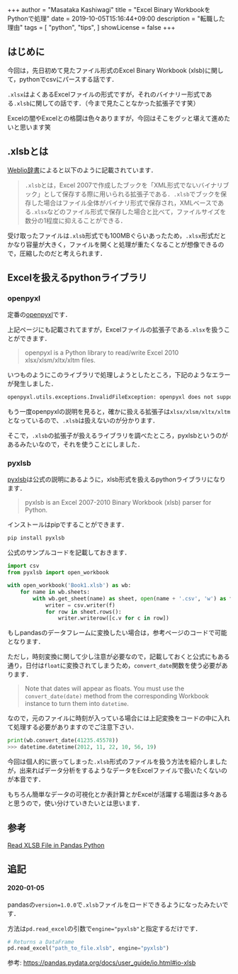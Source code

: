 +++
author = "Masataka Kashiwagi"
title = "Excel Binary WorkbookをPythonで処理"
date = 2019-10-05T15:16:44+09:00
description = "転職した理由"
tags = [
    "python",
    "tips",
]
showLicense = false
+++

## はじめに
今回は，先日初めて見たファイル形式のExcel Binary Workbook (xlsb)に関して，pythonでcsvにパースする話です．

`.xlsx`はよくあるExcelファイルの形式ですが，それのバイナリー形式である`.xlsb`に関しての話です．（今まで見たことなかった拡張子です笑）

Excelの闇やExcelとの格闘は色々ありますが，今回はそこをグッと堪えて進めたいと思います笑

## .xlsbとは
[Weblio辞書](https://www.weblio.jp/content/.xlsb)によると以下のように記載されています．
> `.xlsb`とは，Excel 2007で作成したブックを「XML形式でないバイナリブック」として保存する際に用いられる拡張子である．`.xlsb`でブックを保存した場合はファイル全体がバイナリ形式で保存され，XMLベースである`.xlsx`などのファイル形式で保存した場合と比べて，ファイルサイズを数分の1程度に抑えることができる．

受け取ったファイルは`.xlsb`形式でも100MBぐらいあったため，`.xlsx`形式だとかなり容量が大きく，ファイルを開くと処理が重たくなることが想像できるので，圧縮したのだと考えられます．

## Excelを扱えるpythonライブラリ
### openpyxl
定番の[openpyxl](https://openpyxl.readthedocs.io/en/stable/)です．

上記ページにも記載されてますが，Excelファイルの拡張子である`.xlsx`を扱うことができます．
> openpyxl is a Python library to read/write Excel 2010 xlsx/xlsm/xltx/xltm files.

いつものようにこのライブラリで処理しようとしたところ，下記のようなエラーが発生しました．
```bash
openpyxl.utils.exceptions.InvalidFileException: openpyxl does not support binary format .xlsb, please convert this file to .xlsx format if you want to open it with openpyxl
```
もう一度openpyxlの説明を見ると，確かに扱える拡張子は`xlsx/xlsm/xltx/xltm`となっているので、`.xlsb`は扱えないのが分かります．

そこで，`.xlsb`の拡張子が扱えるライブラリを調べたところ，pyxlsbというのがあるみたいなので，それを使うことにしました．

### pyxlsb
[pyxlsb](https://github.com/wwwiiilll/pyxlsb)は公式の説明にあるように，xlsb形式を扱えるpythonライブラリになります．
> pyxlsb is an Excel 2007-2010 Binary Workbook (xlsb) parser for Python.

インストールはpipですることができます．
```python
pip install pyxlsb
```

公式のサンプルコードを記載しておきます．
```python
import csv
from pyxlsb import open_workbook

with open_workbook('Book1.xlsb') as wb:
    for name in wb.sheets:
        with wb.get_sheet(name) as sheet, open(name + '.csv', 'w') as f:
            writer = csv.writer(f)
            for row in sheet.rows():
                writer.writerow([c.v for c in row])
```

もしpandasのデータフレームに変換したい場合は，参考ページのコードで可能となります．

ただし，時刻変換に関して少し注意が必要なので，記載しておくと公式にもある通り，日付は`float`に変換されてしまうため，`convert_date`関数を使う必要があります．
> Note that dates will appear as floats. You must use the `convert_date(date)` method from the corresponding Workbook instance to turn them into `datetime`.

なので，元のファイルに時刻が入っている場合には上記変換をコードの中に入れて処理する必要がありますのでご注意下さい．
```python
print(wb.convert_date(41235.45578))
>>> datetime.datetime(2012, 11, 22, 10, 56, 19)
```

今回は個人的に嵌ってしまった`.xlsb`形式のファイルを扱う方法を紹介しましたが，出来ればデータ分析をするようなデータをExcelファイルで扱いたくないのが本音です．

もちろん簡単なデータの可視化とか表計算とかExcelが活躍する場面は多々あると思うので，使い分けていきたいとは思います．

## 参考
[Read XLSB File in Pandas Python](https://stackoverflow.com/questions/45019778/read-xlsb-file-in-pandas-python)

## 追記
#### 2020-01-05

pandasの`version=1.0.0`で`.xlsb`ファイルをロードできるようになったみたいです．

方法は`pd.read_excel`の引数で`engine="pyxlsb"`と指定するだけです．

```python
# Returns a DataFrame
pd.read_excel("path_to_file.xlsb", engine="pyxlsb")
```

参考: https://pandas.pydata.org/docs/user_guide/io.html#io-xlsb